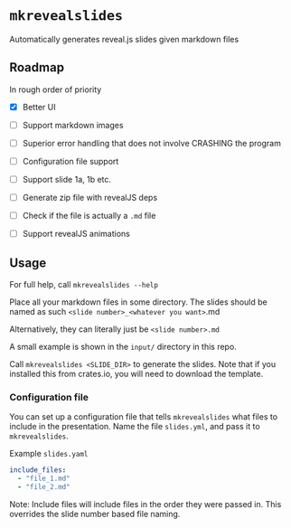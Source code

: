 # `mkrevealslides`

Automatically generates reveal.js slides given markdown files

## Roadmap

In rough order of priority

- [x] Better UI
- [ ] Support markdown images
- [ ] Superior error handling that does not involve CRASHING the program
- [ ] Configuration file support
- [ ] Support slide 1a, 1b etc.
- [ ] Generate zip file with revealJS deps
- [ ] Check if the file is actually a `.md` file
- [ ] Support revealJS animations



## Usage

For full help, call `mkrevealslides --help`


Place all your markdown files in some directory.
The slides should be named as such
`<slide number>_<whatever you want>`.md

Alternatively, they can literally just be `<slide number>.md`

A small example is shown in the `input/` directory in this repo.

Call `mkrevealslides <SLIDE_DIR>` to generate the slides. Note that
if you installed this from crates.io, you will need to download the template.

### Configuration file
You can set up a configuration file that tells `mkrevealslides`
what files to include in the presentation. Name the file
`slides.yml`, and pass it to `mkrevealslides`.

Example `slides.yaml`
```yaml
include_files:
  - "file_1.md"
  - "file_2.md"
```

Note: Include files will include files in the order they were passed in.
This overrides the slide number based file naming.